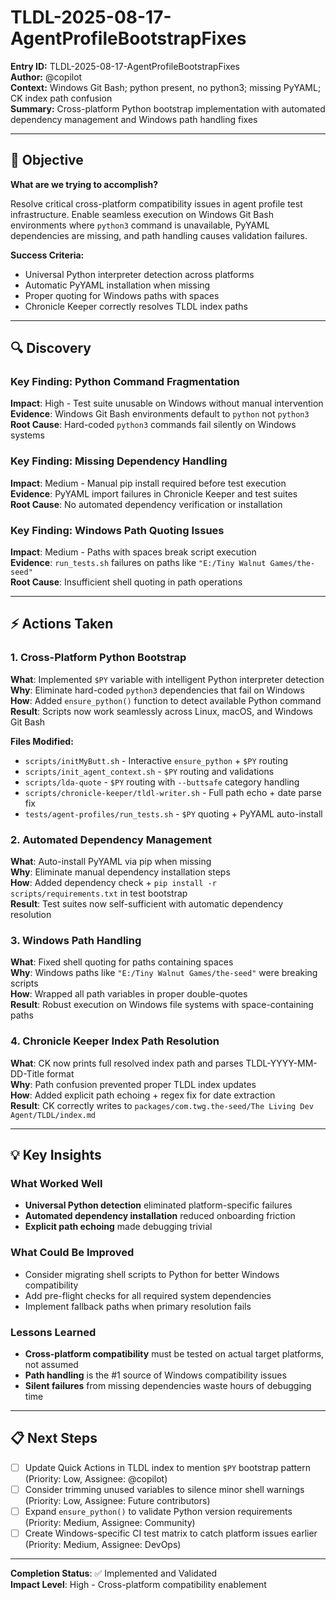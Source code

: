 # TLDL-2025-08-17-AgentProfileBootstrapFixes

**Entry ID:** TLDL-2025-08-17-AgentProfileBootstrapFixes  
**Author:** @copilot  
**Context:** Windows Git Bash; python present, no python3; missing PyYAML; CK index path confusion  
**Summary:** Cross-platform Python bootstrap implementation with automated dependency management and Windows path handling fixes

---

## 🎯 Objective

**What are we trying to accomplish?**

Resolve critical cross-platform compatibility issues in agent profile test infrastructure. Enable seamless execution on Windows Git Bash environments where `python3` command is unavailable, PyYAML dependencies are missing, and path handling causes validation failures.

**Success Criteria:**
- Universal Python interpreter detection across platforms
- Automatic PyYAML installation when missing
- Proper quoting for Windows paths with spaces
- Chronicle Keeper correctly resolves TLDL index paths

---

## 🔍 Discovery

### Key Finding: Python Command Fragmentation
**Impact**: High - Test suite unusable on Windows without manual intervention  
**Evidence**: Windows Git Bash environments default to `python` not `python3`  
**Root Cause**: Hard-coded `python3` commands fail silently on Windows systems

### Key Finding: Missing Dependency Handling
**Impact**: Medium - Manual pip install required before test execution  
**Evidence**: PyYAML import failures in Chronicle Keeper and test suites  
**Root Cause**: No automated dependency verification or installation

### Key Finding: Windows Path Quoting Issues
**Impact**: Medium - Paths with spaces break script execution  
**Evidence**: `run_tests.sh` failures on paths like `"E:/Tiny Walnut Games/the-seed"`  
**Root Cause**: Insufficient shell quoting in path operations

---

## ⚡ Actions Taken

### 1. Cross-Platform Python Bootstrap
**What**: Implemented `$PY` variable with intelligent Python interpreter detection  
**Why**: Eliminate hard-coded `python3` dependencies that fail on Windows  
**How**: Added `ensure_python()` function to detect available Python command  
**Result**: Scripts now work seamlessly across Linux, macOS, and Windows Git Bash

**Files Modified:**
- `scripts/initMyButt.sh` - Interactive `ensure_python` + `$PY` routing
- `scripts/init_agent_context.sh` - `$PY` routing and validations
- `scripts/lda-quote` - `$PY` routing with `--buttsafe` category handling
- `scripts/chronicle-keeper/tldl-writer.sh` - Full path echo + date parse fix
- `tests/agent-profiles/run_tests.sh` - `$PY` quoting + PyYAML auto-install

### 2. Automated Dependency Management
**What**: Auto-install PyYAML via pip when missing  
**Why**: Eliminate manual dependency installation steps  
**How**: Added dependency check + `pip install -r scripts/requirements.txt` in test bootstrap  
**Result**: Test suites now self-sufficient with automatic dependency resolution

### 3. Windows Path Handling
**What**: Fixed shell quoting for paths containing spaces  
**Why**: Windows paths like `"E:/Tiny Walnut Games/the-seed"` were breaking scripts  
**How**: Wrapped all path variables in proper double-quotes  
**Result**: Robust execution on Windows file systems with space-containing paths

### 4. Chronicle Keeper Index Path Resolution
**What**: CK now prints full resolved index path and parses TLDL-YYYY-MM-DD-Title format  
**Why**: Path confusion prevented proper TLDL index updates  
**How**: Added explicit path echoing + regex fix for date extraction  
**Result**: CK correctly writes to `packages/com.twg.the-seed/The Living Dev Agent/TLDL/index.md`

---

## 💡 Key Insights

### What Worked Well
- **Universal Python detection** eliminated platform-specific failures
- **Automated dependency installation** reduced onboarding friction
- **Explicit path echoing** made debugging trivial

### What Could Be Improved
- Consider migrating shell scripts to Python for better Windows compatibility
- Add pre-flight checks for all required system dependencies
- Implement fallback paths when primary resolution fails

### Lessons Learned
- **Cross-platform compatibility** must be tested on actual target platforms, not assumed
- **Path handling** is the #1 source of Windows compatibility issues
- **Silent failures** from missing dependencies waste hours of debugging time

---

## 📋 Next Steps

- [ ] Update Quick Actions in TLDL index to mention `$PY` bootstrap pattern (Priority: Low, Assignee: @copilot)
- [ ] Consider trimming unused variables to silence minor shell warnings (Priority: Low, Assignee: Future contributors)
- [ ] Expand `ensure_python()` to validate Python version requirements (Priority: Medium, Assignee: Community)
- [ ] Create Windows-specific CI test matrix to catch platform issues earlier (Priority: Medium, Assignee: DevOps)

---

**Completion Status**: ✅ Implemented and Validated  
**Impact Level**: High - Cross-platform compatibility enablement

